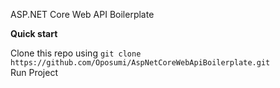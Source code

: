 ASP.NET Core Web API Boilerplate

<b>Quick start</b>

Clone this repo using `git clone https://github.com/Oposumi/AspNetCoreWebApiBoilerplate.git`
<br/>
Run Project
